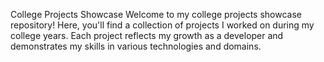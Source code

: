 College Projects Showcase
Welcome to my college projects showcase repository! Here, you'll find a collection of projects I worked on during my college years. Each project reflects my growth as a developer and demonstrates my skills in various technologies and domains.
